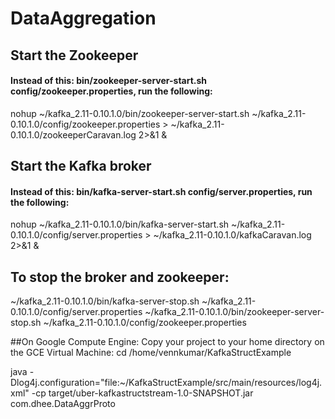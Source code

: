 # DataAggregation


## Start the Zookeeper
#### Instead of this: bin/zookeeper-server-start.sh config/zookeeper.properties, run the following:
nohup ~/kafka_2.11-0.10.1.0/bin/zookeeper-server-start.sh ~/kafka_2.11-0.10.1.0/config/zookeeper.properties > ~/kafka_2.11-0.10.1.0/zookeeperCaravan.log 2>&1 &


## Start the Kafka broker
#### Instead of this:  bin/kafka-server-start.sh config/server.properties, run the following:
nohup ~/kafka_2.11-0.10.1.0/bin/kafka-server-start.sh ~/kafka_2.11-0.10.1.0/config/server.properties > ~/kafka_2.11-0.10.1.0/kafkaCaravan.log 2>&1 &


## To stop the broker and zookeeper:
~/kafka_2.11-0.10.1.0/bin/kafka-server-stop.sh ~/kafka_2.11-0.10.1.0/config/server.properties
~/kafka_2.11-0.10.1.0/bin/zookeeper-server-stop.sh ~/kafka_2.11-0.10.1.0/config/zookeeper.properties


##On Google Compute Engine: Copy your project to your home directory on the GCE Virtual Machine:
cd /home/vennkumar/KafkaStructExample

java -Dlog4j.configuration="file:~/KafkaStructExample/src/main/resources/log4j.xml" -cp target/uber-kafkastructstream-1.0-SNAPSHOT.jar com.dhee.DataAggrProto
